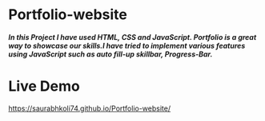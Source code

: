 # Portfolio-website
<h5>In this Project I have used HTML, CSS and JavaScript. Portfolio is a great way to showcase our skills.I have tried to implement various features using JavaScript such as auto fill-up skillbar, Progress-Bar.</h5>


# Live Demo
https://saurabhkoli74.github.io/Portfolio-website/
